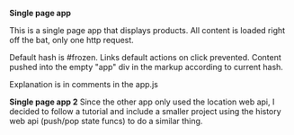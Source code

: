 <b>Single page app</b>

This is a single page app that displays products. All content is loaded right off the bat, only one http request.

Default hash is #frozen.
Links default actions on click prevented.
Content pushed into the empty "app" div in the markup according to current hash.

Explanation is in comments in the app.js


<b>Single page app 2</b>
Since the other app only used the location web api, I decided to follow a tutorial and include
a smaller project using the history web api (push/pop state funcs) to do a similar thing. 
